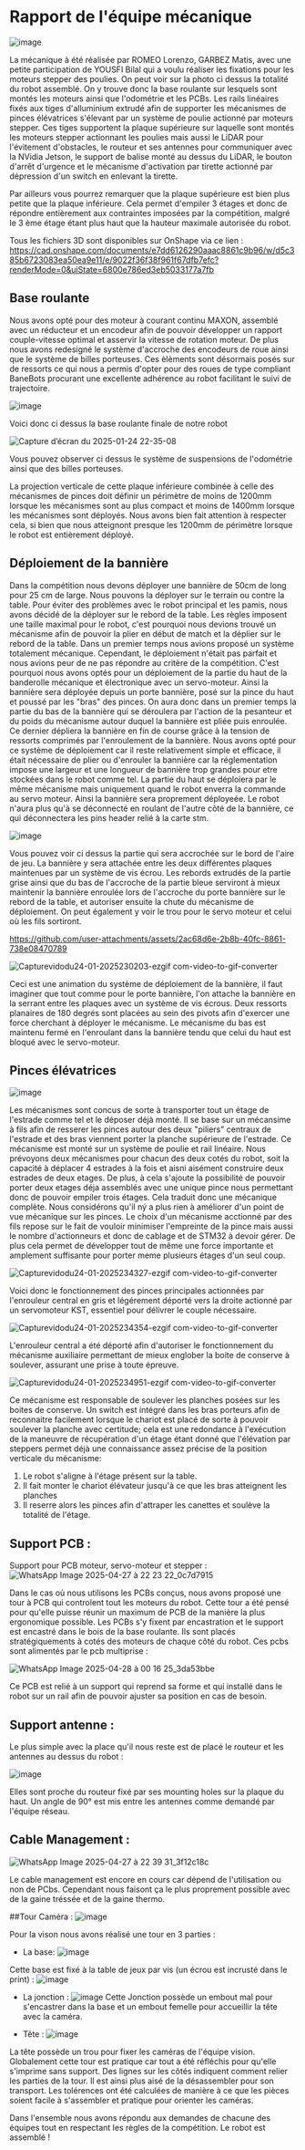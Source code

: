 # Rapport de l'équipe mécanique

![image](https://github.com/user-attachments/assets/89a816ae-5087-4a4a-9b37-609c87e18b05)

La mécanique à été réalisée par ROMEO Lorenzo, GARBEZ Matis, avec une petite participation de YOUSFI Bilal qui a voulu réaliser les fixations pour les moteurs stepper des poulies.
On peut voir sur la photo ci dessus la totalité du robot assemblé. On y trouve donc la base roulante sur lesquels sont montés les moteurs ainsi que l'odométrie et les PCBs. Les rails linéaires fixés aux tiges d'alluminium extrudé afin de supporter les mécanismes de pinces élévatrices s'élevant par un système de poulie actionné par moteurs stepper. Ces tiges supportent la plaque supérieure sur laquelle sont montés les moteurs stepper actionnant les poulies mais aussi le LiDAR pour l'évitement d'obstacles, le routeur et ses antennes pour communiquer avec la NVidia Jetson, le support de balise monté au dessus du LiDAR, le bouton d'arrêt d'urgence et le mécanisme d'activation par tirette actionné par dépression d'un switch en enlevant la tirette.

Par ailleurs vous pourrez remarquer que la plaque supérieure est bien plus petite que la plaque inférieure. Cela permet d'empiler 3 étages et donc de répondre entièrement aux contraintes imposées par la compétition, malgré le 3 ème étage étant plus haut que la hauteur maximale autorisée du robot.

Tous les fichiers 3D sont disponibles sur OnShape via ce lien : https://cad.onshape.com/documents/e7dd6126290aaac8861c9b96/w/d5c385b6723083ea50ea9e11/e/9022f36f38f961f67dfb7efc?renderMode=0&uiState=6800e786ed3eb5033177a7fb

## Base roulante

  Nous avons opté pour des moteur à courant continu MAXON, assemblé avec un réducteur et un encodeur afin de pouvoir développer un rapport couple-vitesse optimal et asservir la vitesse de rotation moteur.
  De plus nous avons redesigné le système d'accroche des encodeurs de roue ainsi que le système de billes porteuses. Ces èlèments sont désormais posés sur de ressorts ce qui nous a permis d'opter pour des roues de type compliant BaneBots procurant une excellente adhérence au robot facilitant le suivi de trajectoire.

![image](https://github.com/user-attachments/assets/215828df-55af-4cb2-b604-4adb616b72f2)
  
Voici donc ci dessus la base roulante finale de notre robot

![Capture d’écran du 2025-01-24 22-35-08](https://github.com/user-attachments/assets/35084065-b79e-4923-bfae-4ddd7a8b2774)

Vous pouvez observer ci dessus le système de suspensions de l'odométrie ainsi que des billes porteuses.

La projection verticale de cette plaque inférieure combinée à celle des mécanismes de pinces doit définir un périmètre de moins de 1200mm lorsque les mécanismes sont au plus compact et moins de 1400mm lorsque les mécanismes sont déployés. Nous avons bien fait attention à respecter cela, si bien que nous atteignont presque les 1200mm de périmètre lorsque le robot est entièrement déployé.

## Déploiement de la bannière

  Dans la compétition nous devons déployer une bannière de 50cm de long pour 25 cm de large. Nous pouvons la déployer sur le terrain ou contre la table. Pour éviter des problèmes avec le robot principal et les pamis, nous avons décidé de la déployer sur le rebord de la table. 
  Les règles imposent une taille maximal pour le robot, c'est pourquoi nous devions trouvé un mécanisme afin de pouvoir la plier en début de match et la déplier sur le rebord de la table. Dans un premier temps nous avions proposé un système totalement mécanique. Cependant, le déploiement n'était pas parfait et nous avions peur de ne pas répondre au critère de la compétition. C'est pourquoi nous avons optés pour un déploiement de la partie du haut de la banderolle mécanique et électronique avec un servo-moteur. 
  Ainsi la bannière sera déployée depuis un porte bannière, posé sur la pince du haut et poussé par les "bras" des pinces. On aura donc dans un premier temps la partie du bas de la bannière qui se déroulera par l'action de la pesanteur et du poids du mécanisme autour duquel la bannière est pliée puis enroulée. Ce dernier dépliera la bannière en fin de course grâce à la tension de ressorts comprimés par l'enroulement de la bannière.
  Nous avons opté pour ce système de déploiement car il reste relativement simple et efficace, il était nécessaire de plier ou d'enrouler la bannière car la réglementation impose une largeur et une longueur de bannière trop grandes pour etre stockées dans le robot comme tel.
  La partie du haut se déploiera par le même mécanisme mais uniquement quand le robot enverra la commande au servo moteur. Ainsi la bannière sera proprement déployeée. Le robot n'aura plus qu'à se déconnecté en roulant de l'autre côté de la bannière, ce qui déconnectera les pins header relié à la carte stm. 

![image](https://github.com/user-attachments/assets/be71b908-b71c-48ec-9c25-01bfbd73b470)

Vous pouvez voir ci dessus la partie qui sera accrochée sur le bord de l'aire de jeu. La bannière y sera attachée entre les deux différentes plaques maintenues par un système de vis écrou. Les rebords extrudés de la partie grise ainsi que du bas de l'accroche de la partie bleue serviront à mieux maintenir la bannière enroulée lors de l'accroche du porte bannière sur le rebord de la table, et autoriser ensuite la chute du mécanisme de déploiement. On peut également y voir le trou pour le servo moteur et celui où les fils sortiront. 



https://github.com/user-attachments/assets/2ac68d6e-2b8b-40fc-8861-738e08470789


![Capturevidodu24-01-2025230203-ezgif com-video-to-gif-converter](https://github.com/user-attachments/assets/7a24c7ee-1fc4-43a6-92a6-2346f90275c3)

Ceci est une animation du système de déploiement de la bannière, il faut imaginer que tout comme pour le porte bannière, l'on attache la bannière en la serrant entre les plaques avec un système de vis écrous. Deux ressorts planaires de 180 degrés sont placées au sein des pivots afin d'exercer une force cherchant à déployer le mécanisme. Le mécanisme du bas est maintenu fermé en l'enroulant dans la bannière tendu que celui du haut est bloqué avec le servo-moteur.

## Pinces élévatrices

![image](https://github.com/user-attachments/assets/a73c80eb-1c25-46c3-9eb7-8602b1113a6b)

  Les mécanismes sont concus de sorte à transporter tout un étage de l'estrade comme tel et le déposer déjà monté. Il se base sur un mécansime à fils afin de resserer les pinces autour des deux "piliers" centraux de l'estrade et des bras viennent porter la planche supérieure de l'estrade. Ce mécanisme est monté sur un système de poulie et rail linéaire. Nous prévoyons deux mécanismes pour chacun des deux cotés du robot, soit la capacité à déplacer 4 estrades à la fois et aisni aisément construire deux estrades de deux etages.
De plus, à cela s'ajoute la possibilité de pouvoir porter deux etages déja assemblés avec une unique pince nous permettant donc de pouvoir empiler trois étages. Cela traduit donc une mécanique complète. Nous considérons qu'il ný a plus rien à améliorer d'un point de vue mécanique sur les pinces.
Le choix d'un mécanisme acctionné par des fils repose sur le fait de vouloir minimiser l'empreinte de la pince mais aussi le nombre d'actionneurs et donc de cablage et de STM32 à devoir gérer. De plus cela permet de développer tout de même une force importante et amplement suffisante pour porter meme plusieurs étages d'un seul coup.

![Capturevidodu24-01-2025234327-ezgif com-video-to-gif-converter](https://github.com/user-attachments/assets/f864907f-14ca-48cb-84fd-f37cff8e279c)

Voici donc le fonctionnement des pinces principales actionnées par l'enrouleur central en gris et légérement déporté vers la droite actionné par un servomoteur KST, essentiel pour délivrer le couple nécessaire.

![Capturevidodu24-01-2025234354-ezgif com-video-to-gif-converter](https://github.com/user-attachments/assets/c4e8f96a-34e9-41d9-8fe1-ef323870e8e1)

L'enrouleur central a été déporté afin d'autoriser le fonctionnement du mécanisme auxiliaire permettant de mieux englober la boite de conserve à soulever, assurant une prise à toute épreuve.

![Capturevidodu24-01-2025234951-ezgif com-video-to-gif-converter](https://github.com/user-attachments/assets/324428de-3780-4965-b9b9-f4a586f2f41e)

Ce mécanisme est responsable de soulever les planches posées sur les boites de conserve. Un switch est intégré dans les bras porteurs afin de reconnaitre facilement lorsque le chariot est placé de sorte à pouvoir soulever la planche avec certitude; cela est une redondance à l'exécution de la maneuvre de récupération d'un étage étant donné que l'élévation par steppers permet déjà une connaissance assez précise de la position verticale du mécanisme:

1. Le robot s'aligne à l'étage présent sur la table.
2. Il fait monter le chariot élévateur jusqu'à ce que les bras atteignent les planches
3. Il reserre alors les pinces afin d'attraper les canettes et soulève la totalité de l'étage.

## Support PCB :

Support pour PCB moteur, servo-moteur et stepper :
![WhatsApp Image 2025-04-27 à 22 23 22_0c7d7915](https://github.com/user-attachments/assets/f32db625-77b3-48f3-b1bb-83cd14ad7141)

Dans le cas où nous utilisons les PCBs conçus, nous avons proposé une tour à PCB qui controlent tout les moteurs du robot. Cette tour a été pensé pour qu'elle puisse réunir un maximum de PCB de la manière la plus ergonomique possible. Les PCBs s'y fixent par encastration et le support est encastré dans le bois de la base roulante. Ils sont placés stratégiquements à cotés des moteurs de chaque côté du robot. Ces pcbs sont alimentés par le pcb multiprise :

![WhatsApp Image 2025-04-28 à 00 16 25_3da53bbe](https://github.com/user-attachments/assets/ebebe4a9-3a8b-46fd-878f-64203c316ff6)

Ce PCB est relié à un support qui reprend sa forme et qui installé dans le robot sur un rail afin de pouvoir ajuster sa position en cas de besoin. 

## Support antenne :

Le plus simple avec la place qu'il nous reste est de placé le routeur et les antennes au dessus du robot :

![image](https://github.com/user-attachments/assets/102ca89f-f7d4-46bf-9fa6-8a2e19974755)

Elles sont proche du routeur fixé par ses mounting holes sur la plaque du haut. Un angle de 90° est mis entre les antennes comme demandé par l'équipe réseau. 

## Cable Management :

![WhatsApp Image 2025-04-27 à 22 39 31_3f12c18c](https://github.com/user-attachments/assets/c969fd0a-094e-448a-92ae-9e772f1adcc0)

Le cable management est encore en cours car dépend de l'utilisation ou non de PCbs. Cependant nous faisont ça le plus proprement possible avec de la gaine tréssée et de la gaine thermo.

##Tour Caméra :
![image](https://github.com/user-attachments/assets/198940c0-bfeb-4345-b5b8-375380a9c578)

Pour la vison nous avons réalisé une tour en 3 parties :
- La base:
![image](https://github.com/user-attachments/assets/04d46014-13c5-4adc-9976-67ba431a42c8)

Cette base est fixé à la table de jeux par vis (un écrou est incrusté dans le print) :
![image](https://github.com/user-attachments/assets/e9fc3b24-3447-4b56-bbf0-9660aa2046b7)

- La jonction :
![image](https://github.com/user-attachments/assets/2ef263b6-9d80-4b51-8823-58e0318fc107)
Cette Jonction possède un embout mal pour s'encastrer dans la base et un embout femelle pour accueillir la tête avec la caméra.

- Tête :
![image](https://github.com/user-attachments/assets/6ed388a7-fcac-488b-8368-b5fc3aec2854)

La tête possède un trou pour fixer les caméras de l'équipe vision. 
Globalement cette tour est pratique car tout a été réfléchis pour qu'elle s'imprime sans support. Des lignes sur les côtés indiquent comment relier les parties de la tour. Il est ainsi plus aisé de la désassembler pour son transport. Les tolérences ont été calculées de manière à ce que les pièces soient facile à s'assembler et pratique pour orienter les caméras. 

Dans l'ensemble nous avons répondu aux demandes de chacune des équipes tout en respectant les règles de la compétition. Le robot est assemblé !




